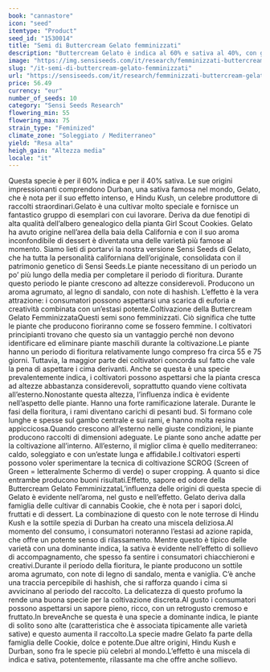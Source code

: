```yaml
---
book: "cannastore"
icon: "seed"
itemtype: "Product"
seed_id: "1530014"
title: "Semi di Buttercream Gelato femminizzati"
description: "Buttercream Gelato è indica al 60% e sativa al 40%, con geni di Gelato, Durban e Hindu Kush. Ha un effetto rilassante e confortante e un aroma fruttato."
image: "https://img.sensiseeds.com/it/research/femminizzati-buttercream-gelato-image.png"
slug: "/it-semi-di-buttercream-gelato-femminizzati"
url: "https://sensiseeds.com/it/research/femminizzati-buttercream-gelato?a_aid=cannastore"
price: 56.49
currency: "eur"
number_of_seeds: 10
category: "Sensi Seeds Research"
flowering_min: 55
flowering_max: 75
strain_type: "Feminized"
climate_zone: "Soleggiato / Mediterraneo"
yield: "Resa alta"
heigh_gain: "Altezza media"
locale: "it"
---
```

Questa specie è per il 60% indica e per il 40% sativa. Le sue origini impressionanti comprendono Durban, una sativa famosa nel mondo, Gelato, che è nota per il suo effetto intenso, e Hindu Kush, un celebre produttore di raccolti straordinari.Gelato è una cultivar molto speciale e fornisce un fantastico gruppo di esemplari con cui lavorare. Deriva da due fenotipi di alta qualità dell’albero genealogico della pianta Girl Scout Cookies. Gelato ha avuto origine nell’area della baia della California e con il suo aroma inconfondibile di dessert è diventata una delle varietà più famose al momento. Siamo lieti di portarvi la nostra versione Sensi Seeds di Gelato, che ha tutta la personalità californiana dell’originale, consolidata con il patrimonio genetico di Sensi Seeds.Le piante necessitano di un periodo un po’ più lungo della media per completare il periodo di fioritura. Durante questo periodo le piante crescono ad altezze considerevoli. Producono un aroma agrumato, al legno di sandalo, con note di hashish. L’effetto è la vera attrazione: i consumatori possono aspettarsi una scarica di euforia e creatività combinata con un’estasi potente.Coltivazione della Buttercream Gelato FemminizzataQuesti semi sono femminizzati. Ciò significa che tutte le piante che producono fioriranno come se fossero femmine. I coltivatori principianti trovano che questo sia un vantaggio perché non devono identificare ed eliminare piante maschili durante la coltivazione.Le piante hanno un periodo di fioritura relativamente lungo compreso fra circa 55 e 75 giorni. Tuttavia, la maggior parte dei coltivatori concorda sul fatto che vale la pena di aspettare i cima derivanti. Anche se questa è una specie prevalentemente indica, i coltivatori possono aspettarsi che la pianta cresca ad altezze abbastanza considerevoli, soprattutto quando viene coltivata all’esterno.Nonostante questa altezza, l’influenza indica è evidente nell’aspetto delle piante. Hanno una forte ramificazione laterale. Durante le fasi della fioritura, i rami diventano carichi di pesanti bud. Si formano cole lunghe e spesse sul gambo centrale e sui rami, e hanno molta resina appiccicosa.Quando crescono all’esterno nelle giuste condizioni, le piante producono raccolti di dimensioni adeguate. Le piante sono anche adatte per la coltivazione all’interno. All’esterno, il miglior clima è quello mediterraneo: caldo, soleggiato e con un’estate lunga e affidabile.I coltivatori esperti possono voler sperimentare la tecnica di coltivazione SCROG (Screen of Green = letteralmente Schermo di verde) o super cropping. A quanto si dice entrambe producono buoni risultati.Effetto, sapore ed odore della Buttercream Gelato FemminizzataL’influenza delle origini di questa specie di Gelato è evidente nell’aroma, nel gusto e nell’effetto. Gelato deriva dalla famiglia delle cultivar di cannabis Cookie, che è nota per i sapori dolci, fruttati e di dessert. La combinazione di questo con le note terrose di Hindu Kush e la sottile spezia di Durban ha creato una miscela deliziosa.Al momento del consumo, i consumatori noteranno l’estasi ad azione rapida, che offre un potente senso di rilassamento. Mentre questo è tipico delle varietà con una dominante indica, la sativa è evidente nell’effetto di sollievo di accompagnamento, che spesso fa sentire i consumatori chiacchieroni e creativi.Durante il periodo della fioritura, le piante producono un sottile aroma agrumato, con note di legno di sandalo, menta e vaniglia. C’è anche una traccia percepibile di hashish, che si rafforza quando i cima si avvicinano al periodo del raccolto. La delicatezza di questo profumo la rende una buona specie per la coltivazione discreta.Al gusto i consumatori possono aspettarsi un sapore pieno, ricco, con un retrogusto cremoso e fruttato.In breveAnche se questa è una specie a dominante indica, le piante di solito sono alte (caratteristica che è associata tipicamente alle varietà sative) e questo aumenta il raccolto.La specie madre Gelato fa parte della famiglia delle Cookie, dolce e potente.Due altre origini, Hindu Kush e Durban, sono fra le specie più celebri al mondo.L’effetto è una miscela di indica e sativa, potentemente, rilassante ma che offre anche sollievo.
